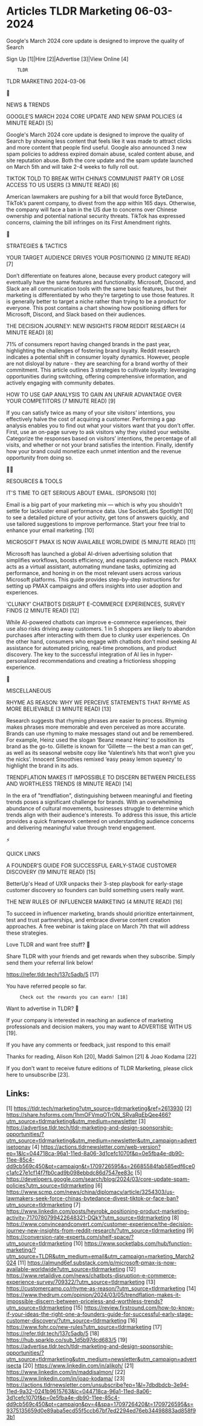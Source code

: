 # Articles TLDR Marketing 06-03-2024

Google's March 2024 core update is designed to improve the quality of
Search  

Sign Up [1]|Hire [2]|Advertise [3]|View Online [4] 

		TLDR 

TLDR MARKETING 2024-03-06

📱 

NEWS & TRENDS

 GOOGLE’S MARCH 2024 CORE UPDATE AND NEW SPAM POLICIES (4 MINUTE
READ) [5] 

 Google's March 2024 core update is designed to improve the quality of
Search by showing less content that feels like it was made to attract
clicks and more content that people find useful. Google also announced
3 new spam policies to address expired domain abuse, scaled content
abuse, and site reputation abuse. Both the core update and the spam
update launched on March 5th and will take 2-4 weeks to fully roll
out. 

 TIKTOK TOLD TO BREAK WITH CHINA’S COMMUNIST PARTY OR LOSE ACCESS TO
US USERS (3 MINUTE READ) [6] 

 American lawmakers are pushing for a bill that would force ByteDance,
TikTok’s parent company, to divest from the app within 165 days.
Otherwise, the company will face a ban in the US due to concerns over
Chinese ownership and potential national security threats. TikTok has
expressed concerns, claiming the bill infringes on its First Amendment
rights. 

🚀 

STRATEGIES & TACTICS

 YOUR TARGET AUDIENCE DRIVES YOUR POSITIONING (2 MINUTE READ) [7] 

 Don’t differentiate on features alone, because every product
category will eventually have the same features and functionality.
Microsoft, Discord, and Slack are all communication tools with the
same basic features, but their marketing is differentiated by who
they’re targeting to use those features. It is generally better to
target a niche rather than trying to be a product for everyone. This
post contains a chart showing how positioning differs for Microsoft,
Discord, and Slack based on their audiences. 

 THE DECISION JOURNEY: NEW INSIGHTS FROM REDDIT RESEARCH (4 MINUTE
READ) [8] 

 71% of consumers report having changed brands in the past year,
highlighting the challenges of fostering brand loyalty. Reddit
research indicates a potential shift in consumer loyalty dynamics.
However, people are not disloyal by nature - they are searching for a
brand worthy of their commitment. This article outlines 3 strategies
to cultivate loyalty: leveraging opportunities during switching,
offering comprehensive information, and actively engaging with
community debates. 

 HOW TO USE GAP ANALYSIS TO GAIN AN UNFAIR ADVANTAGE OVER YOUR
COMPETITORS (7 MINUTE READ) [9] 

 If you can satisfy twice as many of your site visitors’ intentions,
you effectively halve the cost of acquiring a customer. Performing a
gap analysis enables you to find out what your visitors want that you
don’t offer. First, use an on-page survey to ask visitors why they
visited your website. Categorize the responses based on visitors’
intentions, the percentage of all visits, and whether or not your
brand satisfies the intention. Finally, identify how your brand could
monetize each unmet intention and the revenue opportunity from doing
so. 

🧑‍💻 

RESOURCES & TOOLS

 IT'S TIME TO GET SERIOUS ABOUT EMAIL. (SPONSOR) [10] 

 Email is a big part of your marketing mix — which is why you
shouldn’t settle for lackluster email performance data. Use
SocketLabs Spotlight [10] to see a detailed picture of your activity,
get tons of answers quickly, and use tailored suggestions to improve
performance. Start your free trial to enhance your email marketing.
[10] 

 MICROSOFT PMAX IS NOW AVAILABLE WORLDWIDE (5 MINUTE READ) [11] 

 Microsoft has launched a global AI-driven advertising solution that
simplifies workflows, boosts efficiency, and expands audience reach.
PMAX acts as a virtual assistant, automating mundane tasks, optimizing
ad performance, and honing in on the most relevant users across
various Microsoft platforms. This guide provides step-by-step
instructions for setting up PMAX campaigns and offers insights into
user adoption and experiences. 

 ‘CLUNKY’ CHATBOTS DISRUPT E-COMMERCE EXPERIENCES, SURVEY FINDS (2
MINUTE READ) [12] 

 While AI-powered chatbots can improve e-commerce experiences, their
use also risks driving away customers. 1 in 5 shoppers are likely to
abandon purchases after interacting with them due to clunky user
experiences. On the other hand, consumers who engage with chatbots
don’t mind seeking AI assistance for automated pricing, real-time
promotions, and product discovery. The key to the successful
integration of AI lies in hyper-personalized recommendations and
creating a frictionless shopping experience. 

🎁 

MISCELLANEOUS

 RHYME AS REASON: WHY WE PERCEIVE STATEMENTS THAT RHYME AS MORE
BELIEVABLE (3 MINUTE READ) [13] 

 Research suggests that rhyming phrases are easier to process. Rhyming
makes phrases more memorable and even perceived as more accurate.
Brands can use rhyming to make messages stand out and be remembered.
For example, Heinz used the slogan ‘Beanz meanz Heinz’ to position
its brand as the go-to. Gillette is known for ‘Gillette — the best
a man can get’, as well as its seasonal website copy like
‘Valentine’s hits that won’t give you the nicks’. Innocent
Smoothies remixed ‘easy peasy lemon squeezy’ to highlight the
brand in its ads. 

 TRENDFLATION MAKES IT IMPOSSIBLE TO DISCERN BETWEEN PRICELESS AND
WORTHLESS TRENDS (8 MINUTE READ) [14] 

 In the era of "trendflation", distinguishing between meaningful and
fleeting trends poses a significant challenge for brands. With an
overwhelming abundance of cultural movements, businesses struggle to
determine which trends align with their audience's interests. To
address this issue, this article provides a quick framework centered
on understanding audience concerns and delivering meaningful value
through trend engagement. 

⚡ 

QUICK LINKS

 A FOUNDER’S GUIDE FOR SUCCESSFUL EARLY-STAGE CUSTOMER DISCOVERY (19
MINUTE READ) [15] 

 BetterUp's Head of UXR unpacks their 3-step playbook for early-stage
customer discovery so founders can build something users really want. 

 THE NEW RULES OF INFLUENCER MARKETING (4 MINUTE READ) [16] 

 To succeed in influencer marketing, brands should prioritize
entertainment, test and trust partnerships, and embrace diverse
content creation approaches. A free webinar is taking place on March
7th that will address these strategies. 

Love TLDR and want free stuff? 🎁

 Share TLDR with your friends and get rewards when they subscribe.
Simply send them your referral link below! 

 https://refer.tldr.tech/137c5adb/5 [17] 

 You have referred people so far. 

		 Check out the rewards you can earn! [18] 

Want to advertise in TLDR? 📰

 If your company is interested in reaching an audience of marketing
professionals and decision makers, you may want to ADVERTISE WITH US
[19]. 

 If you have any comments or feedback, just respond to this email! 

Thanks for reading, 
Alison Koh [20], Maddi Salmon [21] & Joao Kodama [22] 

If you don't want to receive future editions of TLDR Marketing,
please click here to unsubscribe [23]. 

 

Links:
------
[1] https://tldr.tech/marketing?utm_source=tldrmarketing&ref=2613930
[2] https://share.hsforms.com/1hmOFVmqOTrON_SRvaRqEbQee466?utm_source=tldrmarketing&utm_medium=newsletter
[3] https://advertise.tldr.tech/tldr-marketing-and-design-sponsorship-opportunities/?utm_source=tldrmarketing&utm_medium=newsletter&utm_campaign=advertisetopnav
[4] https://actions.tldrnewsletter.com/web-version?ep=1&lc=044718ca-96a1-11ed-8a06-3d1cefc1070f&p=0e5fba4e-db90-11ee-85c4-dd9cb569c450&pt=campaign&t=1709726595&s=26685584fab585edf6ce0c1afc27e1cf14f7fb0cad9b098ebbdc86d7547ee83c
[5] https://developers.google.com/search/blog/2024/03/core-update-spam-policies?utm_source=tldrmarketing
[6] https://www.scmp.com/news/china/diplomacy/article/3254303/us-lawmakers-seek-force-chinas-bytedance-divest-tiktok-or-face-ban?utm_source=tldrmarketing
[7] https://www.linkedin.com/posts/heyrobk_positioning-product-marketing-activity-7170780799422648321-DQkY?utm_source=tldrmarketing
[8] https://www.convinceandconvert.com/customer-experience/the-decision-journey-new-insights-from-reddit-research/?utm_source=tldrmarketing
[9] https://conversion-rate-experts.com/shelf-space/?utm_source=tldrmarketing
[10] https://www.socketlabs.com/hub/function-marketing/?utm_source=TLDR&utm_medium=email&utm_campaign=marketing_March2024
[11] https://almund6ef.substack.com/p/microsoft-pmax-is-now-available-worldwide?utm_source=tldrmarketing
[12] https://www.retaildive.com/news/chatbots-disruption-e-commerce-experience-survey/709322/?utm_source=tldrmarketing
[13] https://customercamp.co/rhyme-as-reason/?utm_source=tldrmarketing
[14] https://www.thedrum.com/opinion/2024/03/05/trendflation-makes-it-impossible-discern-between-priceless-and-worthless-trends?utm_source=tldrmarketing
[15] https://review.firstround.com/how-to-know-if-your-ideas-the-right-one-a-founders-guide-for-successful-early-stage-customer-discovery/?utm_source=tldrmarketing
[16] https://www.fohr.co/new-rules?utm_source=tldrmarketing
[17] https://refer.tldr.tech/137c5adb/5
[18] https://hub.sparklp.co/sub_1d5b97dcd683/5
[19] https://advertise.tldr.tech/tldr-marketing-and-design-sponsorship-opportunities/?utm_source=tldrmarketing&utm_medium=newsletter&utm_campaign=advertisecta
[20] https://www.linkedin.com/in/alikoh/
[21] https://www.linkedin.com/in/maddisalmon/
[22] https://www.linkedin.com/in/joao-kodama/
[23] https://actions.tldrnewsletter.com/unsubscribe?ep=1&l=7dbdbdcb-3e94-11ed-9a32-0241b9615763&lc=044718ca-96a1-11ed-8a06-3d1cefc1070f&p=0e5fba4e-db90-11ee-85c4-dd9cb569c450&pt=campaign&pv=4&spa=1709726420&t=1709726595&s=9375135659d0e89aba5ecd55f5ccb67bf7ed2294ed76eb34498883ad858f93b1